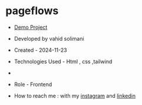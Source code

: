 # pageflows
- [Demo Project](https://vahidsolimani.github.io/pageflows/)

- Developed by vahid solimani

- Created - 2024-11-23

- Technologies Used - Html , css ,tailwind
- 
- Role - Frontend

- How to reach me : with my [instagram](https://instagram.com/vahidsolimani.dev) and [linkedin](https://linkedin.com/in/vahidsolimani)
